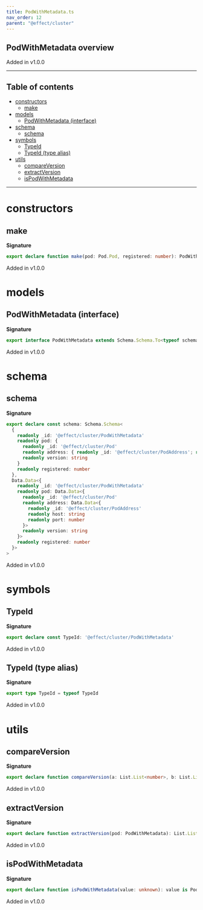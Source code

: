 ```yaml
---
title: PodWithMetadata.ts
nav_order: 12
parent: "@effect/cluster"
---
```


## PodWithMetadata overview

Added in v1.0.0

---

<h2 class="text-delta">Table of contents</h2>

- [constructors](#constructors)
  - [make](#make)
- [models](#models)
  - [PodWithMetadata (interface)](#podwithmetadata-interface)
- [schema](#schema)
  - [schema](#schema-1)
- [symbols](#symbols)
  - [TypeId](#typeid)
  - [TypeId (type alias)](#typeid-type-alias)
- [utils](#utils)
  - [compareVersion](#compareversion)
  - [extractVersion](#extractversion)
  - [isPodWithMetadata](#ispodwithmetadata)

---

# constructors

## make

**Signature**

```ts
export declare function make(pod: Pod.Pod, registered: number): PodWithMetadata
```

Added in v1.0.0

# models

## PodWithMetadata (interface)

**Signature**

```ts
export interface PodWithMetadata extends Schema.Schema.To<typeof schema> {}
```

Added in v1.0.0

# schema

## schema

**Signature**

```ts
export declare const schema: Schema.Schema<
  {
    readonly _id: '@effect/cluster/PodWithMetadata'
    readonly pod: {
      readonly _id: '@effect/cluster/Pod'
      readonly address: { readonly _id: '@effect/cluster/PodAddress'; readonly host: string; readonly port: number }
      readonly version: string
    }
    readonly registered: number
  },
  Data.Data<{
    readonly _id: '@effect/cluster/PodWithMetadata'
    readonly pod: Data.Data<{
      readonly _id: '@effect/cluster/Pod'
      readonly address: Data.Data<{
        readonly _id: '@effect/cluster/PodAddress'
        readonly host: string
        readonly port: number
      }>
      readonly version: string
    }>
    readonly registered: number
  }>
>
```

Added in v1.0.0

# symbols

## TypeId

**Signature**

```ts
export declare const TypeId: '@effect/cluster/PodWithMetadata'
```

Added in v1.0.0

## TypeId (type alias)

**Signature**

```ts
export type TypeId = typeof TypeId
```

Added in v1.0.0

# utils

## compareVersion

**Signature**

```ts
export declare function compareVersion(a: List.List<number>, b: List.List<number>): 0 | 1 | -1
```

Added in v1.0.0

## extractVersion

**Signature**

```ts
export declare function extractVersion(pod: PodWithMetadata): List.List<number>
```

Added in v1.0.0

## isPodWithMetadata

**Signature**

```ts
export declare function isPodWithMetadata(value: unknown): value is PodWithMetadata
```

Added in v1.0.0
